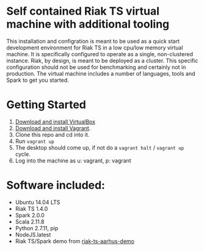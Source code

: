 # Self contained Riak TS virtual machine with additional tooling

This installation and configration is meant to be used as a quick start development environment for Riak TS in a low cpu/low memory virtual machine. It is specifically configured to operate as a single, non-clustered instance.  Riak, by design, is meant to be deployed as a cluster. This specific configuration should not be used for benchmarking and certainly not in production. The virtual machine includes a number of languages, tools and Spark to get you started.

# Getting Started

1. [Download and install VirtualBox](https://www.virtualbox.org/wiki/Downloads)
2. [Download and install Vagrant](http://www.vagrantup.com/downloads.html).
3. Clone this repo and cd into it.
4. Run ```vagrant up```
5. The desktop should come up, if not do a `vagrant halt` / `vagrant up` cycle.
6. Log into the machine as u: vagrant, p: vagrant

# Software included:

- Ubuntu 14.04 LTS
- Riak TS 1.4.0
- Spark 2.0.0
- Scala 2.11.8
- Python 2.7.11, pip
- NodeJS.latest
- Riak TS/Spark demo from [riak-ts-aarhus-demo](https://github.com/siculars/riak-ts-aarhus-demo)
